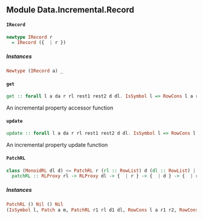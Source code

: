 ## Module Data.Incremental.Record

#### `IRecord`

``` purescript
newtype IRecord r
  = IRecord ({  | r })
```

##### Instances
``` purescript
Newtype (IRecord a) _
```

#### `get`

``` purescript
get :: forall l a da r rl rest1 rest2 d dl. IsSymbol l => RowCons l a rest1 r => RowCons l da rest2 d => RowToList r rl => RowToList d dl => PatchRL r rl d dl => Patch a da => SProxy l -> Jet (IRecord r) -> Jet a
```

An incremental property accessor function

#### `update`

``` purescript
update :: forall l a da r rl rest1 rest2 d dl. IsSymbol l => RowCons l a rest1 r => RowCons l da rest2 d => RowToList r rl => RowToList d dl => PatchRL r rl d dl => Patch a da => SProxy l -> Change a -> Change (IRecord r)
```

An incremental property update function

#### `PatchRL`

``` purescript
class (MonoidRL dl d) <= PatchRL r (rl :: RowList) d (dl :: RowList) | rl -> r, dl -> d, rl -> dl where
  patchRL :: RLProxy rl -> RLProxy dl -> {  | r } -> {  | d } -> {  | r }
```

##### Instances
``` purescript
PatchRL () Nil () Nil
(IsSymbol l, Patch a m, PatchRL r1 rl d1 dl, RowCons l a r1 r2, RowCons l m d1 d2, RowLacks l r1, RowLacks l d1) => PatchRL r2 (Cons l a rl) d2 (Cons l m dl)
```


